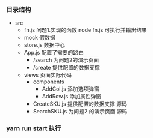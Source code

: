 ### 目录结构
- src
    - fn.js 问题1.实现的函数 node fn.js 可执行并输出结果
    - mock 假数据
    - store.js 数据中心
    - App.js 配置了需要的路由  
        - /search 为问题2的演示页面    
        - /create 提供配置的数据支撑
    - views 页面实际代码
        - components 
            - AddCol.js  添加选项弹窗
            - AddRow.js 添加属性弹窗
        - CreateSKU.js 提供配置的数据支撑 源码
        - SearchSKU.js 为问题2 的演示页面 源码

### yarn run start 执行


